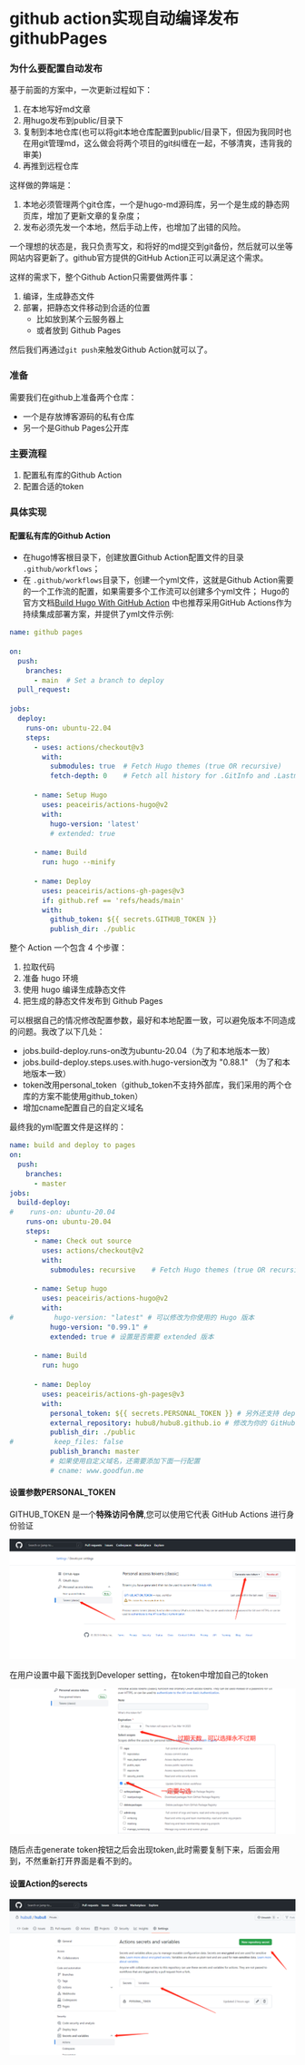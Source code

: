 # github action实现自动编译发布githubPages


<!--more-->

### 为什么要配置自动发布

基于前面的方案中，一次更新过程如下：

1. 在本地写好md文章
2. 用hugo发布到public/目录下
3. 复制到本地仓库(也可以将git本地仓库配置到public/目录下，但因为我同时也在用git管理md，这么做会将两个项目的git纠缠在一起，不够清爽，违背我的审美)
4. 再推到远程仓库

这样做的弊端是：

1. 本地必须管理两个git仓库，一个是hugo-md源码库，另一个是生成的静态网页库，增加了更新文章的复杂度；
2. 发布必须先发一个本地，然后手动上传，也增加了出错的风险。

一个理想的状态是，我只负责写文，和将好的md提交到git备份，然后就可以坐等网站内容更新了。github官方提供的GitHub Action正可以满足这个需求。

这样的需求下，整个Github Action只需要做两件事：

1. 编译，生成静态文件
2. 部署，把静态文件移动到合适的位置
   - 比如放到某个云服务器上
   - 或者放到 Github Pages

然后我们再通过`git push`来触发Github Action就可以了。

### 准备

需要我们在github上准备两个仓库：

- 一个是存放博客源码的私有仓库
- 另一个是Github Pages公开库

### 主要流程

1. 配置私有库的Github Action
2. 配置合适的token

### 具体实现

#### 配置私有库的Github Action

- 在hugo博客根目录下，创建放置Github Action配置文件的目录 `.github/workflows`；
- 在 `.github/workflows`目录下，创建一个yml文件，这就是Github Action需要的一个工作流的配置，如果需要多个工作流可以创建多个yml文件；
   Hugo的官方文档[Build Hugo With GitHub Action](https://links.jianshu.com/go?to=https%3A%2F%2Fgohugo.io%2Fhosting-and-deployment%2Fhosting-on-github%2F%23build-hugo-with-github-action) 中也推荐采用GitHub Actions作为持续集成部署方案，并提供了yml文件示例:



```yml
name: github pages

on:
  push:
    branches:
      - main  # Set a branch to deploy
  pull_request:

jobs:
  deploy:
    runs-on: ubuntu-22.04
    steps:
      - uses: actions/checkout@v3
        with:
          submodules: true  # Fetch Hugo themes (true OR recursive)
          fetch-depth: 0    # Fetch all history for .GitInfo and .Lastmod

      - name: Setup Hugo
        uses: peaceiris/actions-hugo@v2
        with:
          hugo-version: 'latest'
          # extended: true

      - name: Build
        run: hugo --minify

      - name: Deploy
        uses: peaceiris/actions-gh-pages@v3
        if: github.ref == 'refs/heads/main'
        with:
          github_token: ${{ secrets.GITHUB_TOKEN }}
          publish_dir: ./public
```

整个 Action 一个包含 4 个步骤：

1. 拉取代码
2. 准备 hugo 环境
3. 使用 hugo 编译生成静态文件
4. 把生成的静态文件发布到 Github Pages

可以根据自己的情况修改配置参数，最好和本地配置一致，可以避免版本不同造成的问题。我改了以下几处：

- jobs.build-deploy.runs-on改为ubuntu-20.04（为了和本地版本一致）
- jobs.build-deploy.steps.uses.with.hugo-version改为 "0.88.1" （为了和本地版本一致）
- token改用personal_token（github_token不支持外部库，我们采用的两个仓库的方案不能使用github_token）
- 增加cname配置自己的自定义域名

最终我的yml配置文件是这样的：



```yml
name: build and deploy to pages
on:
  push:
    branches:
      - master
jobs:
  build-deploy:
#    runs-on: ubuntu-20.04
    runs-on: ubuntu-20.04
    steps:
      - name: Check out source
        uses: actions/checkout@v2
        with:
          submodules: recursive    # Fetch Hugo themes (true OR recursive)

      - name: Setup hugo
        uses: peaceiris/actions-hugo@v2
        with:
#          hugo-version: "latest" # 可以修改为你使用的 Hugo 版本
          hugo-version: "0.99.1" #
          extended: true # 设置是否需要 extended 版本

      - name: Build
        run: hugo

      - name: Deploy
        uses: peaceiris/actions-gh-pages@v3
        with:
          personal_token: ${{ secrets.PERSONAL_TOKEN }} # 另外还支持 deploy_token 和 github_token
          external_repository: hubu8/hubu8.github.io # 修改为你的 GitHub Pages 仓库
          publish_dir: ./public
#          keep_files: false
          publish_branch: master
          # 如果使用自定义域名，还需要添加下面一行配置
          # cname: www.goodfun.me
```

#### 设置参数PERSONAL_TOKEN

GITHUB_TOKEN 是一个**特殊访问令牌**,您可以使用它代表 GitHub Actions 进行身份验证

![image-20230212194812357.png](./images/image-20230212194812357.png)

在用户设置中最下面找到Developer setting，在token中增加自己的token

![image-20230212195401796.png](./images/image-20230212195401796.png)

随后点击generate token按钮之后会出现token,此时需要复制下来，后面会用到，不然重新打开界面是看不到的。

#### 设置Action的serects

![image-20230212195608938.png](./images/image-20230212195608938.png)





